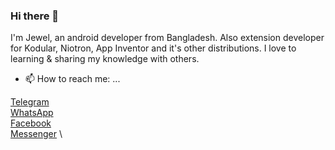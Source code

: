 ### Hi there 👋

I'm Jewel, an android developer from Bangladesh. Also extension developer for Kodular, Niotron, App Inventor and it's other distributions. I love to learning & sharing my knowledge with others.

- 📫 How to reach me: ...

<a href="https://t.me/jewelshkjony">Telegram</a> \
<a href="https://wa.me/8801775668913">WhatsApp</a> \
<a href="https://fb.com/jewelshkjony">Facebook</a> \
<a href="https://m.me/jewelshkjony">Messenger</a> \
